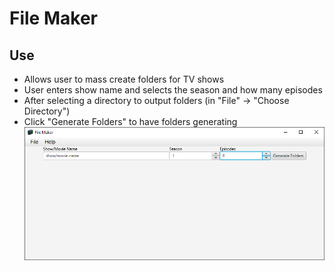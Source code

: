 # File Maker
## Use
* Allows user to mass create folders for TV shows
* User enters show name and selects the season and how many episodes
* After selecting a directory to output folders (in "File" -> "Choose Directory")
* Click "Generate Folders" to have folders generating
![Application Screenshot](File_Maker.png)
